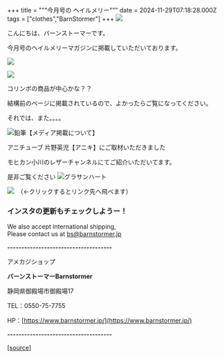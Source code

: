 +++
title = """今月号の ヘイルメリー"""
date = 2024-11-29T07:18:28.000Z
tags = ["clothes","BarnStormer"]
+++
[![](https://stat.ameba.jp/user_images/20231023/16/barnstormer-go/b2/03/p/o0420015015354743273.png)](https://ameblo.jp/barnstormer-go/entry-12825670498.html)

こんにちは、バーンストーマーです。

今月号のヘイルメリーマガジンに掲載していただいております。

[![](https://stat.ameba.jp/user_images/20241129/16/barnstormer-go/8e/41/j/o0466070015515648365.jpg)](https://stat.ameba.jp/user_images/20241129/16/barnstormer-go/8e/41/j/o0466070015515648365.jpg)

[![](https://stat.ameba.jp/user_images/20241129/16/barnstormer-go/72/25/j/o0466070015515648363.jpg)](https://stat.ameba.jp/user_images/20241129/16/barnstormer-go/72/25/j/o0466070015515648363.jpg)

コリンボの商品が中心かな？？

結構前のページに掲載されているので、よかったらご覧になってください。

それでは、また。。。。

![鉛筆](https://stat100.ameba.jp/blog/ucs/img/char/char3/519.png)【メディア掲載について】

アニチューブ 片野英児【アニキ】にご取材いただきました

モヒカン小川のレザーチャンネルにてご紹介いただいてます。

是非ご覧ください ![グラサンハート](https://stat100.ameba.jp/blog/ucs/img/char/char3/148.png)

[![](https://stat.ameba.jp/user_images/20230412/16/barnstormer-go/6a/23/p/o0108010815269242493.png)](https://www.instagram.com/barnstormer_daily/)　（←クリックするとリンク先へ飛べます）

### インスタの更新もチェックしようー！

We also accept international shipping,  
Please contact us at bs@barnstormer.jp

**\-------------------------------------**

アメカジショップ

**バーンストーマーBarnstormer**

静岡県御殿場市御殿場17

TEL：0550-75-7755

HP：[https://www.barnstormer.jp/](https://www.barnstormer.jp/)

**\-------------------------------------**

[[source]](https://ameblo.jp/barnstormer-go/entry-12876803092.html)

